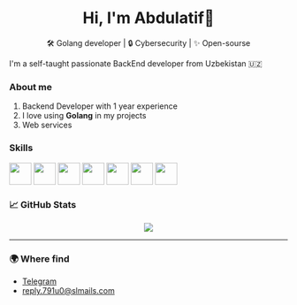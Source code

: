 <h1 align="center">Hi, I'm Abdulatif👋</h1>

<p align="center">
  🛠️ Golang developer | 🔒 Cybersecurity | ✨ Open-sourse
</p>

<p>I'm a self-taught passionate BackEnd developer from Uzbekistan 🇺🇿</h1>

### About me
  1. Backend Developer with 1 year experience
  2. I love using **Golang** in my projects
  3. Web services
### Skills
  <p>
  <img src="https://cdn.jsdelivr.net/gh/devicons/devicon/icons/go/go-original.svg" width="40" height="40"/>
  <img src="https://cdn.jsdelivr.net/gh/devicons/devicon/icons/mongodb/mongodb-original.svg" width="40" height="40"/>
  <img src="https://cdn.jsdelivr.net/gh/devicons/devicon/icons/postgresql/postgresql-original.svg" width="40" height="40"/>
  <img src="https://cdn.jsdelivr.net/gh/devicons/devicon/icons/python/python-original.svg" width="40" height="40"/>
  <img src="https://cdn.jsdelivr.net/gh/devicons/devicon/icons/html5/html5-original.svg" width="40" height="40"/>
  <img src="https://cdn.jsdelivr.net/gh/devicons/devicon/icons/css3/css3-original.svg" width="40" height="40"/>
  <img src="https://cdn.jsdelivr.net/gh/devicons/devicon/icons/javascript/javascript-original.svg" width="40" height="40"/>
</p>


### 📈 GitHub Stats

<p align="center">
  <img src="https://github-readme-stats.vercel.app/api/top-langs/?username=abdulatif-abdumannopov&layout=compact&theme=tokyonight&langs_count=8" />
</p>

---

### 🌍 Where find

- [Telegram](https://t.me/abdumannopov_work)
- reply.791u0@slmails.com

